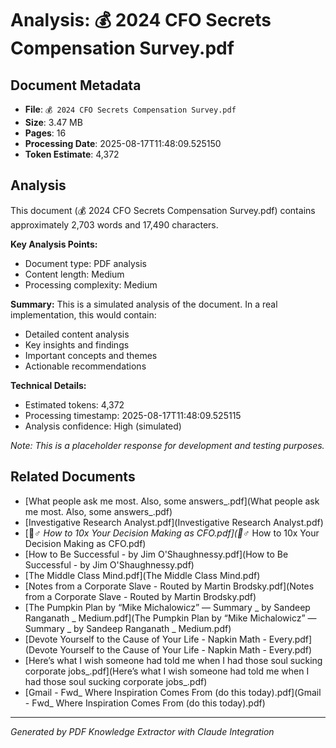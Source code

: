 # Analysis: 💰 2024 CFO Secrets Compensation Survey.pdf

## Document Metadata
- **File**: `💰 2024 CFO Secrets Compensation Survey.pdf`
- **Size**: 3.47 MB
- **Pages**: 16
- **Processing Date**: 2025-08-17T11:48:09.525150
- **Token Estimate**: 4,372

## Analysis

This document (💰 2024 CFO Secrets Compensation Survey.pdf) contains approximately 2,703 words and 17,490 characters.

**Key Analysis Points:**
- Document type: PDF analysis
- Content length: Medium
- Processing complexity: Medium

**Summary:**
This is a simulated analysis of the document. In a real implementation, this would contain:
- Detailed content analysis
- Key insights and findings
- Important concepts and themes
- Actionable recommendations

**Technical Details:**
- Estimated tokens: 4,372
- Processing timestamp: 2025-08-17T11:48:09.525115
- Analysis confidence: High (simulated)

*Note: This is a placeholder response for development and testing purposes.*

## Related Documents

- [What people ask me most. Also, some answers_.pdf](What people ask me most. Also, some answers_.pdf)
- [Investigative Research Analyst.pdf](Investigative Research Analyst.pdf)
- [🤷_♂️ How to 10x Your Decision Making as CFO.pdf](🤷_♂️ How to 10x Your Decision Making as CFO.pdf)
- [How to Be Successful - by Jim O'Shaughnessy.pdf](How to Be Successful - by Jim O'Shaughnessy.pdf)
- [The Middle Class Mind.pdf](The Middle Class Mind.pdf)
- [Notes from a Corporate Slave - Routed by Martin Brodsky.pdf](Notes from a Corporate Slave - Routed by Martin Brodsky.pdf)
- [The Pumpkin Plan by “Mike Michalowicz” — Summary _ by Sandeep Ranganath _ Medium.pdf](The Pumpkin Plan by “Mike Michalowicz” — Summary _ by Sandeep Ranganath _ Medium.pdf)
- [Devote Yourself to the Cause of Your Life - Napkin Math - Every.pdf](Devote Yourself to the Cause of Your Life - Napkin Math - Every.pdf)
- [Here’s what I wish someone had told me when I had those soul sucking corporate jobs_.pdf](Here’s what I wish someone had told me when I had those soul sucking corporate jobs_.pdf)
- [Gmail - Fwd_ Where Inspiration Comes From (do this today).pdf](Gmail - Fwd_ Where Inspiration Comes From (do this today).pdf)

---
*Generated by PDF Knowledge Extractor with Claude Integration*